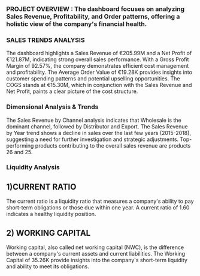 ### PROJECT OVERVIEW : The dashboard focuses on analyzing Sales Revenue, Profitability, and Order patterns, offering a holistic view of the company's financial health.
### SALES TRENDS ANALYSIS
The dashboard highlights a Sales Revenue of €205.99M and a Net Profit of €121.87M, indicating strong overall sales performance.
With a Gross Profit Margin of 92.57%, the company demonstrates efficient cost management and profitability.
The Average Order Value of €19.28K provides insights into customer spending patterns and potential upselling opportunities.
The COGS stands at €15.30M, which in conjunction with the Sales Revenue and Net Profit, paints a clear picture of the cost structure.

### Dimensional Analysis & Trends
The Sales Revenue by Channel analysis indicates that Wholesale is the dominant channel, followed by Distributor and Export.
The Sales Revenue by Year trend shows a decline in sales over the last few years (2015-2018), suggesting a need for further investigation and strategic adjustments.
Top-performing products contributing to the overall sales revenue are products 26 and 25.

### Liquidity Analysis
 ## 1)CURRENT RATIO
 The current ratio is a liquidity ratio that measures a company's ability to pay short-term obligations or those due within one year.
 A current ratio of 1.60 indicates a healthy liquidity position.

 ## 2) WORKING CAPITAL
 Working capital, also called net working capital (NWC), is the difference between a company's current assets and current liabilities.
 The Working Capital of 35.26K  provide insights into the company's short-term liquidity and ability to meet its obligations.
 

